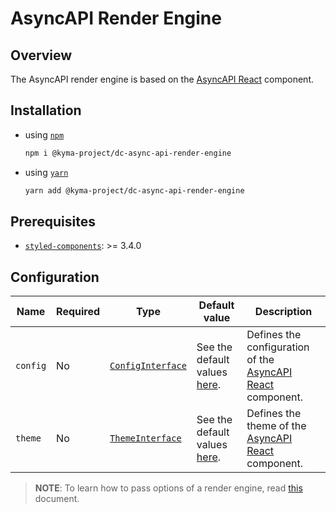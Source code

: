 # AsyncAPI Render Engine

## Overview

The AsyncAPI render engine is based on the [AsyncAPI React](https://github.com/asyncapi/asyncapi-react) component.

## Installation

- using [`npm`](https://www.npmjs.com/)
  ``` bash
  npm i @kyma-project/dc-async-api-render-engine
  ```

- using [`yarn`](https://yarnpkg.com/en/)
  ``` bash
  yarn add @kyma-project/dc-async-api-render-engine
  ```

## Prerequisites

- [`styled-components`](https://github.com/styled-components/styled-components): >= 3.4.0

## Configuration

| Name | Required | Type | Default value | Description |
|---|---|---|---|---|
| `config` | No | [`ConfigInterface`](https://github.com/asyncapi/asyncapi-react/blob/master/docs/configuration/config-modification.md) | See the default values [here](https://github.com/asyncapi/asyncapi-react/blob/master/library/src/config/default.ts#L3). | Defines the configuration of the [AsyncAPI React](https://github.com/asyncapi/asyncapi-react) component. |
| `theme` | No | [`ThemeInterface`](https://github.com/asyncapi/asyncapi-react/blob/master/docs/configuration/theme-modification.md) | See the default values [here](https://github.com/asyncapi/asyncapi-react/blob/master/library/src/theme/default.ts#L4). | Defines the theme of the [AsyncAPI React](https://github.com/asyncapi/asyncapi-react) component. |

> **NOTE**: To learn how to pass options of a render engine, read [this](../../docs/props/render-engines.md#pass-global-options) document.